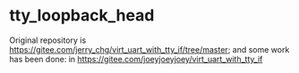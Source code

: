# tty_loopback_head
Original repository is https://gitee.com/jerry_chg/virt_uart_with_tty_if/tree/master; and some work has been done:
in https://gitee.com/joeyjoeyjoey/virt_uart_with_tty_if
